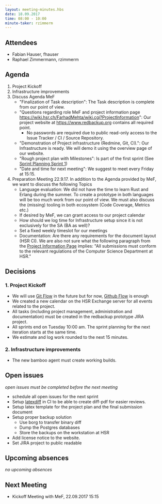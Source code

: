 ```yaml
---
layout: meeting-minutes.hbs
date: 18.09.2017
time: 08:00 - 10:00
minute-taker: rzimmerm
---
```


## Attendees

* Fabian Hauser, fhauser
* Raphael Zimmermann, rzimmerm

## Agenda

1. Project Kickoff
2. Infrastructure improvements
3. Discuss Agenda MeF
    - "Finalization of Task description": The Task description is complete from our point of view.
    - "Questions regarding role MeF and project information page https://wiki.hsr.ch/FarhadMehta/wiki.cgi?ProjectInformation": Our project website at https://www.redbackup.org contains all required point.
        - No passwords are required due to public read-only access to the Issue Tracker / CI / Source Repository.
    - "Demonstration of Project infrastructure (Redmine, Git, CI).": Our Infrastructure is ready. We will demo it using the overview page of our website.
    - "Rough project plan with Milestones": Is part of the first sprint (See [Sprint Planning Sprint 1](/.2017-09-18-sprint-1.md))
    - "Date and time for next meeting": We suggest to meet every Friday at 15:15.
4. Preparation Meeting 22.9.17. In addition to the Agenda provided by MeF, we want to discuss the following Topics 
    - Language evaluation: We did not have the time to learn Rust and Erlang during the summer. To create a prototype in both languages will be too much work from our point of view. We must also discuss the (missing) tooling in both ecosystem (Code Coverage, Metrics etc.)
    - If desired by MeF, we can grant access to our project calendar
    - How should we log time for Infrastructure setup since it is not exclusively for the SA (BA as well)?
    - Set a fixed weekly timeslot for our meetings
    - Documentation: Are there any requirements for the document layout (HSR CI). We are also not sure what the following paragraph from the [Project Information Page](https://wiki.hsr.ch/FarhadMehta/wiki.cgi?ProjectInformation) implies: "All submissions must conform to the relevant regulations of the Computer Science Department at HSR."

## Decisions

### 1. Project Kickoff
- We will use [Git Flow](https://datasift.github.io/gitflow/IntroducingGitFlow.html) in the future but for now, [Github Flow](https://guides.github.com/introduction/flow/) is enough
- We created a new calendar on the HSR Exchange server for all events related to the project.
- All tasks (including project management, administration and documentation) must be created in the redbackup prototype JIRA project.
- All sprints end on Tuesday 10:00 am. The sprint planning for the next iteration starts at the same time.
- We estimate and log work rounded to the next 15 minutes.

### 2. Infrastructure improvements
- The new bamboo agent must create working builds.

## Open issues

_open issues must be completed before the next meeting_

- schedule all open issues for the next sprint
-  Setup [latexdiff](https://de.sharelatex.com/blog/2013/02/16/using-latexdiff-for-marking-changes-to-tex-documents.html) in CI to be able to create diff-pdf for easier reviews.
- Setup latex template for the project plan and the final submission document
- Setup proper backup solution
    - Use borg to transfer binary diff
    - Dump the Postgres databases
    - Store the backups on the workstation at HSR
- Add license notice to the website.
- Set JIRA project to public readable

## Upcoming absences
_no upcoming absences_

## Next Meeting
- Kickoff Meeting with MeF, 22.09.2017 15:15

